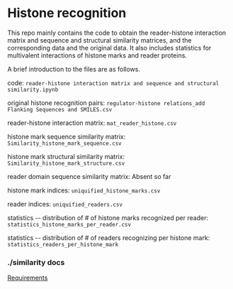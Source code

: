 # Histone recognition

This repo mainly contains the code to obtain the reader-histone interaction matrix and sequence and structural similarity matrices, and the corresponding data and the original data. It also includes statistics for multivalent interactions of histone marks and reader proteins.

A brief introduction to the files are as follows.

code: `reader-histone interaction matrix and sequence and structural similarity.ipynb`

original histone recognition pairs: `regulator-histone relations_add Flanking Sequences and SMILES.csv`

reader-histone interaction matrix: `mat_reader_histone.csv`

histone mark sequence similarity matrix: `Similarity_histone_mark_sequence.csv`

histone mark structural similarity matrix: `Similarity_histone_mark_structure.csv`

reader domain sequence similarity matrix: Absent so far

histone mark indices: `uniquified_histone_marks.csv`

reader indices: `uniquified_readers.csv`

statistics -- distribution of # of histone marks recognized per reader: `statistics_histone_marks_per_reader.csv`

statistics -- distribution of # of readers recognizing per histone mark: `statistics_readers_per_histone_mark`

### ./similarity docs

[Requirements](similarity/README.md)

